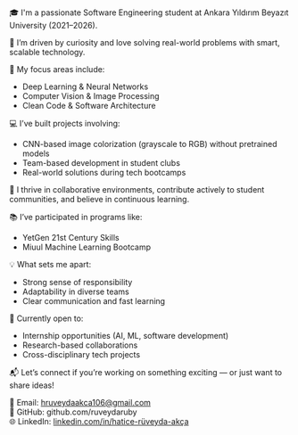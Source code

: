 🎓 I'm a passionate Software Engineering student at Ankara Yıldırım Beyazıt University (2021–2026).

🚀 I’m driven by curiosity and love solving real-world problems with smart, scalable technology.

🧠 My focus areas include:
- Deep Learning & Neural Networks
- Computer Vision & Image Processing
- Clean Code & Software Architecture

💻 I’ve built projects involving:
- CNN-based image colorization (grayscale to RGB) without pretrained models
- Team-based development in student clubs
- Real-world solutions during tech bootcamps

🤝 I thrive in collaborative environments, contribute actively to student communities, and believe in continuous learning.

📚 I’ve participated in programs like:
- YetGen 21st Century Skills
- Miuul Machine Learning Bootcamp

💡 What sets me apart:
- Strong sense of responsibility
- Adaptability in diverse teams
- Clear communication and fast learning

🎯 Currently open to:
- Internship opportunities (AI, ML, software development)
- Research-based collaborations
- Cross-disciplinary tech projects

📬 Let’s connect if you’re working on something exciting — or just want to share ideas!

📎 Email: hruveydaakca106@gmail.com  
🔗 GitHub: github.com/ruveydaruby  
🌐 LinkedIn: [linkedin.com/in/hatice-rüveyda-akça](https://www.linkedin.com/in/hatice-rüveyda-akça/)
